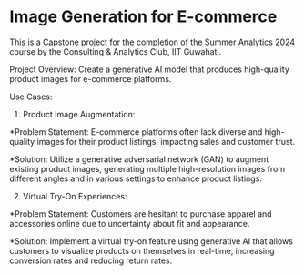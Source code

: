 #  Image Generation for E-commerce
This is a Capstone project for the completion of the Summer Analytics 2024 course by the Consulting & Analytics Club, IIT Guwahati.

Project Overview: Create a generative AI model that produces high-quality product images for e-commerce platforms.

Use Cases:
1. Product Image Augmentation:

*Problem Statement: E-commerce platforms often lack diverse and high-quality images for their product listings, impacting sales and customer trust.

*Solution: Utilize a generative adversarial network (GAN) to augment existing product images, generating multiple high-resolution images from different angles and in various settings to enhance product listings.

2. Virtual Try-On Experiences:
   
*Problem Statement: Customers are hesitant to purchase apparel and accessories online due to uncertainty about fit and appearance.

*Solution: Implement a virtual try-on feature using generative AI that allows customers to visualize products on themselves in real-time, increasing conversion rates and reducing return rates.


